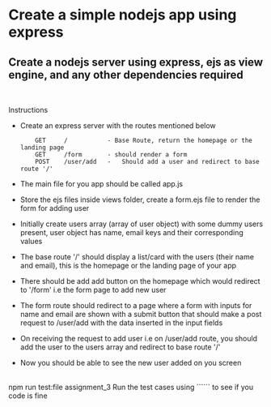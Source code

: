 # Create a simple nodejs app using express

## Create a nodejs server using express, ejs as view engine, and any other dependencies required

<br />

Instructions

- Create an express server with the routes mentioned below

  ```
      GET     /           - Base Route, return the homepage or the landing page
      GET     /form       - should render a form
      POST    /user/add   -   Should add a user and redirect to base route '/'
  ```

- The main file for you app should be called app.js
- Store the ejs files inside views folder, create a form.ejs file to render the form for adding user
- Initially create users array (array of user object) with some dummy users present, user object has name, email keys and their corresponding values
- The base route '/' should display a list/card with the users (their name and email), this is the homepage or the landing page of your app
- There should be add add button on the homepage which would redirect to '/form' i.e the form page to add new user
- The form route should redirect to a page where a form with inputs for name and email are shown with a submit button that should make a post request to /user/add with the data inserted in the input fields
- On receiving the request to add user i.e on /user/add route, you should add the user to the users array and redirect to base route '/'
- Now you should be able to see the new user added on you screen

<br/>
npm run test:file assignment_3
Run the test cases using `````` to see if you code is fine
